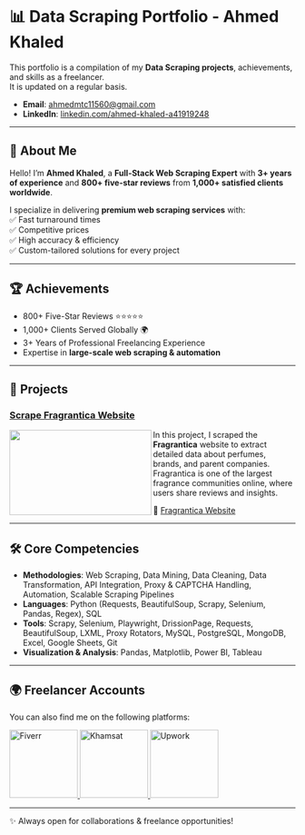 # 📊 Data Scraping Portfolio - Ahmed Khaled  

This portfolio is a compilation of my **Data Scraping projects**, achievements, and skills as a freelancer.  
It is updated on a regular basis.  

- **Email**: [ahmedmtc11560@gmail.com](mailto:ahmedmtc11560@gmail.com)  
- **LinkedIn**: [linkedin.com/ahmed-khaled-a41919248](https://www.linkedin.com/in/ahmed-khaled-a41919248/)  

---

## 👋 About Me  
Hello! I’m **Ahmed Khaled**, a **Full-Stack Web Scraping Expert** with **3+ years of experience** and **800+ five-star reviews** from **1,000+ satisfied clients worldwide**.  

I specialize in delivering **premium web scraping services** with:  
✅ Fast turnaround times  
✅ Competitive prices  
✅ High accuracy & efficiency  
✅ Custom-tailored solutions for every project  

---

## 🏆 Achievements  
- 800+ Five-Star Reviews ⭐⭐⭐⭐⭐  
- 1,000+ Clients Served Globally 🌍  
- 3+ Years of Professional Freelancing Experience  
- Expertise in **large-scale web scraping & automation**  

---

## 📂 Projects  

### [Scrape Fragrantica Website](https://github.com/ahmedkhaled115/Fragrantica_Scraping)  
<img align="left" width="250" height="150" src="https://th.bing.com/th/id/R.04b9f6cc67d3f4da2ecfc5686d8a8fb1?rik=vN%2bZhmtq8gLQmw&pid=ImgRaw&r=0">  

In this project, I scraped the **Fragrantica** website to extract detailed data about perfumes, brands, and parent companies.  
Fragrantica is one of the largest fragrance communities online, where users share reviews and insights.  

🔗 [Fragrantica Website](https://www.fragrantica.com/)  

---

## 🛠 Core Competencies  

- **Methodologies**: Web Scraping, Data Mining, Data Cleaning, Data Transformation, API Integration, Proxy & CAPTCHA Handling, Automation, Scalable Scraping Pipelines  
- **Languages**: Python (Requests, BeautifulSoup, Scrapy, Selenium, Pandas, Regex), SQL  
- **Tools**: Scrapy, Selenium, Playwright, DrissionPage, Requests, BeautifulSoup, LXML, Proxy Rotators, MySQL, PostgreSQL, MongoDB, Excel, Google Sheets, Git  
- **Visualization & Analysis**: Pandas, Matplotlib, Power BI, Tableau  

---

## 🌍 Freelancer Accounts  

You can also find me on the following platforms:  

<p align="left">
  <a href="https://www.fiverr.com/ahmedkhaled160?public_mode=true" target="_blank">
    <img src="https://cdn.worldvectorlogo.com/logos/fiverr-1.svg" alt="Fiverr" width="120"/>
  </a>  

  <a href="https://khamsat.com/user/ahmed11560" target="_blank">
    <img src="[https://www.logoai.com/uploads/output/2024/03/28/f7d17f560cf772778f2c8ff69c1ee4f7.jpg?t=1711565325](https://www.tizdeet.com/wp-content/uploads/2021/09/khamsat.png)" alt="Khamsat" width="120"/>
  </a>  

  <a href="https://www.upwork.com/freelancers/~01015f3348d2532c01?viewMode=1" target="_blank">
    <img src="[https://mir-s3-cdn-cf.behance.net/project_modules/max_1200/3ab923167954107.64322d81327f0.jpg](https://www.citypng.com/public/uploads/preview/upwork-round-logo-icon-png-7017516949686332n4bo69bd8.png)" alt="Upwork" width="120"/>
  </a>  
</p>  

---

✨ Always open for collaborations & freelance opportunities!  

